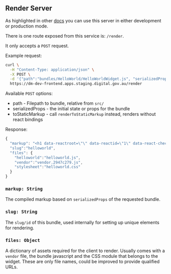 ## Render Server

As highlighted in other [docs](/docs/cheatsheet.md) you can use this server in either development or production mode.

There is one route exposed from this service is: `/render`.

It only accepts a `POST` request.

Example request:

```bash
curl \
  -H "Content-Type: application/json" \
  -X POST \
  -d '{"path":"bundles/HelloWorld/HelloWorldWidget.js", "serializedProps": "{\"_serverContext\":{\"location\":\"/\"}}"}' \
  https://dm-dev-frontend.apps.staging.digital.gov.au/render
```

Available `POST` options:

* path - Filepath to bundle, relative from `src/`
* serializedProps - the initial state or props for the bundle
* toStaticMarkup - call `renderToStaticMarkup` instead, renders without react bindings

Response:
```js
{
  "markup": "<h1 data-reactroot=\"\" data-reactid=\"1\" data-react-checksum=\"55251490\">Hello World</h1>",
  "slug":"helloworld",
  "files": {
    "helloworld":"helloworld.js",
    "vendor":"vendor.2947c279.js", 
    "stylesheet":"helloworld.css"
  }
}
```

### `markup: String`
The compiled markup based on `serializedProps` of the requested bundle.

### `slug: String`
The `slug/id` of this bundle, used internally for setting up unique elements for rendering.

### `files: Object`
A dictionary of assets required for the client to render. Usually comes with a `vendor` file, the bundle javascript and the CSS module that belongs to the widget. These are only file names, could be improved to provide qualified URLs.

